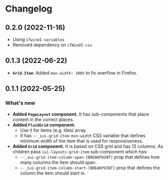 # Changelog

## 0.2.0 (2022-11-16)

- Using `iTwinUI-variables`
- Removed dependency on `iTWinUI-css`

## 0.1.3 (2022-06-22)

- **`Grid.Item`**: Added `max-width: 100%` to fix overflow in Firefox.

## 0.1.1 (2022-05-25)

### What's new

- **Added `PageLayout` component.** It has sub-components that place content in the correct places.
- **Added `FluidGrid` component.**
  - Use it for items (e.g. tiles) array.
  - It has `--_iui-grid-item-min-width` CSS variable that defines minimum width of the item that is used for responsiveness.
- **Added `Grid` component.** It is based on CSS grid and has 12 columns. As children pass `iui-layouts-grid-item` sub-component which has:
  - `--_iui-grid-item-column-span-[BREAKPOINT]` prop that defines how many columns the item should span.
  - `--_iui-grid-item-column-start-[BREAKPOINT]` prop that defines the column the item should start in.
